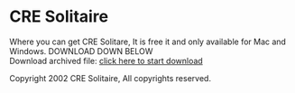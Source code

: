 # CRE Solitaire
Where you can get CRE Solitare, It is free it and only available for Mac and Windows.
DOWNLOAD DOWN BELOW                 
Download archived file: [click here to start download](https://github.com/creOS-Team/solitaire.cre/archive/refs/heads/master.zip)

Copyright 2002 CRE Solitaire, All copyrights reserved.
